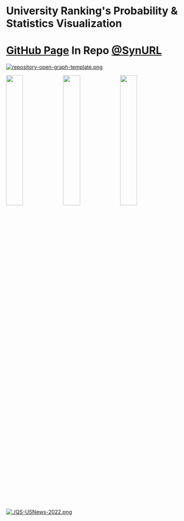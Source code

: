 # University Ranking's Probability & Statistics Visualization

# [GitHub Page](http://unirank.bengbuzhule.icu/) In Repo [@SynURL](https://github.com/SynURL/unirank.bengbuzhule.icu)

[![repository-open-graph-template.png](https://i.postimg.cc/15R56K8R/repository-open-graph-template.png)](https://postimg.cc/6TSXxnVF)

<img align="left" width="30%" src="https://github.com/SynFUN/UniversityRanking/blob/main/QS_USNews%20Graduation%20Rate/QS_USNews%20Graduation%20Rate.gif" /><img align="left" width="30%" src="https://github.com/SynFUN/UniversityRanking/blob/main/QS%202022-2020/QS%202022-2020.gif" /><img align="left" width="30%" src="https://github.com/SynFUN/UniversityRanking/blob/main/QS_USNews_Expenses/QS_USNews_Expenses.gif" />



[![./QS-USNews-2022.png](https://i.postimg.cc/RZ5FgZBP/QS-USNews-2022.png)](https://postimg.cc/2VGr6m3v)

